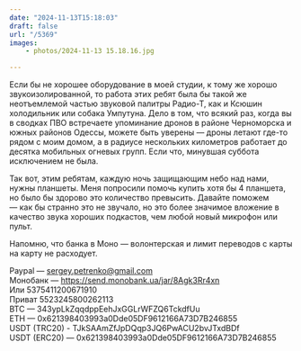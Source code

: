```yaml
---
date: "2024-11-13T15:18:03"
draft: false
url: "/5369"
images: 
    - photos/2024-11-13 15.18.16.jpg

---
```


Если бы не хорошее оборудование в моей студии, к тому же хорошо звукоизолированной, то работа этих ребят была бы такой же неотъемлемой частью звуковой палитры Радио-Т, как и Ксюшин холодильник или собака Умпутуна. Дело в том, что всякий раз, когда вы в сводках ПВО встречаете упоминание дронов в районе Черноморска и южных районов Одессы, можете быть уверены — дроны летают где-то рядом с моим домом, а в радиусе нескольких километров работает до десятка мобильных огневых групп. Если что, минувшая суббота исключением не была.

Так вот, этим ребятам, каждую ночь защищающим небо над нами, нужны планшеты. Меня попросили помочь купить хотя бы 4 планшета, но было бы здорово это количество превысить. Давайте поможем — как бы странно это не звучало, но это более значимое вложение в качество звука хороших подкастов, чем любой новый микрофон или пульт.

Напомню, что банка в Моно — волонтерская и лимит переводов с карты на карту не расходует.

Paypal — sergey.petrenko@gmail.com  
Монобанк — https://send.monobank.ua/jar/8Agk3Rr4xn  
Или 5375411200671910  
Приват 5523245800262113  
BTC — 343ypLkZqqdppEehJxGGLrWFZQ6TckdfUu  
ETH — 0x621398403993a0Dde05DF9612166A73D7B246855  
USDT (TRC20) - TJkSAAmZfJpDQqp3JQ6PwACU2bvJTxdBDf  
USDT (ERC20) — 0x621398403993a0Dde05DF9612166A73D7B246855  